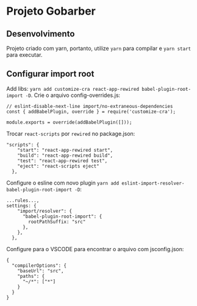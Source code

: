# Projeto Gobarber

## Desenvolvimento
Projeto criado com yarn, portanto, utilize `yarn` para compilar e `yarn start` para executar.

## Configurar import root
Add libs: `yarn add customize-cra react-app-rewired babel-plugin-root-import -D`. Crie o arquivo config-overrides.js: 
```
// eslint-disable-next-line import/no-extraneous-dependencies
const { addBabelPlugin, override } = require('customize-cra');

module.exports = override(addBabelPlugin([]));
``` 
Trocar `react-scripts` por `rewired` no package.json: 
```
"scripts": {
    "start": "react-app-rewired start",
    "build": "react-app-rewired build",
    "test": "react-app-rewired test",
    "eject": "react-scripts eject"
  },
```
Configure o esline com novo plugin `yarn add eslint-import-resolver-babel-plugin-root-import -D`:
```
...rules...,
settings: {
    "import/resolver": {
      "babel-plugin-root-import": {
        rootPathSuffix: "src"
      },
    },
  },
```
Configure para o VSCODE para encontrar o arquivo com jsconfig.json: 
```
{
  "compilerOptions": {
    "baseUrl": "src",
    "paths": {
      "~/*": ["*"]
    }
  }
}
```
